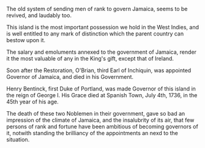 The old system of sending men of rank to govern Jamaica, seems to be revived, and laudably too.This island is the most important possession we hold in the West Indies, and is well entitled to any mark of distinction which the parent country can bestow upon it.The salary and emoluments annexed to the government of Jamaica, render it the most valuable of any in the King's gift, except that of Ireland.Soon after the Restoration, O'Brian, third Earl of Inchiquin, was appointed Governor of Jamaica, and died in his Government.Henry Bentinck, first Duke of Portland, was made Governor of this island in the reign of George I. His Grace died at Spanish Town, July 4th, 1736, in the 45th year of his age.The death of these two Noblemen in their government, gave so bad an impression of the climate of Jamaica, and the insalubrity of its air, that few persons of rank and fortune have been ambitious of becoming governors of it, notwith standing the brilliancy of the appointments an nexd to the situation.